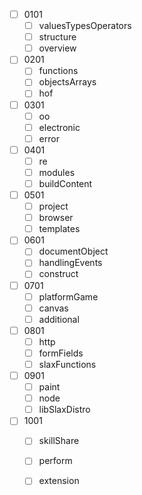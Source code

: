 - [ ] 0101 
	- [ ] valuesTypesOperators
	- [ ] structure
	- [ ] overview

- [ ] 0201 
	- [ ] functions
	- [ ] objectsArrays
	- [ ] hof

- [ ] 0301 
	- [ ] oo
	- [ ] electronic
	- [ ] error

- [ ] 0401 
	- [ ] re
	- [ ] modules
	- [ ] buildContent

- [ ] 0501 
	- [ ] project
	- [ ] browser
	- [ ] templates

- [ ] 0601 
	- [ ] documentObject
	- [ ] handlingEvents
	- [ ] construct

- [ ] 0701 
	- [ ] platformGame
	- [ ] canvas
	- [ ] additional

- [ ] 0801 
	- [ ] http
	- [ ] formFields
	- [ ] slaxFunctions

- [ ] 0901 
	- [ ] paint
	- [ ] node
	- [ ] libSlaxDistro

- [ ] 1001 
	- [ ] skillShare
	- [ ] perform
	- [ ] extension


